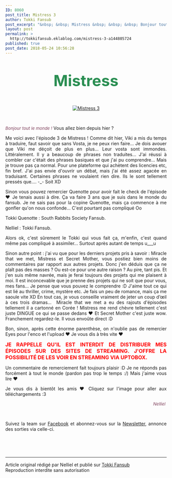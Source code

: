 ```yaml
---
ID: 8060
post_title: Mistress 3
author: Tokki Fansub
post_excerpt: "&nbsp; &nbsp; Mistress &nbsp; &nbsp; &nbsp; Bonjour tout le monde ! &nbsp;Vous allez bien depuis hier ?&nbsp; Me voici avec l'&eacute;pisode 3 de Mistress ! Comme dit hier, Viki a mis du temps &agrave; traduire, faut savoir que sans Vosta, je ne peux rien faire... Je dois avouer que Viki me d&eacute;&ccedil;oit de plus en plus... Leur vosta sont..."
layout: post
permalink: >
  http://tokkifansub.eklablog.com/mistress-3-a144805724
published: true
post_date: 2018-05-24 10:56:28
---
```

<div class="titre" style="text-align: center;">&nbsp;</div>
<div class="titre" style="text-align: center;">&nbsp;</div>
<div class="titre1" style="text-align: center;"><span style="font-size: 36pt; color: #2a8e52;"><strong>Mistress</strong></span></div>
<div class="titre" style="text-align: center;">&nbsp;</div>
<div class="titre" style="text-align: center;">&nbsp;</div>
<p style="text-align: center;"><a title="Mistress" href="http://tokkifansub.eklablog.com/mistress-a141111342"><img src="https://united-subs.dearclouds.com/wp-content/uploads/2018/05/63dfca9cbf4372cf6cf5efae936ee59b.jpg" alt="Mistress 3"/></a></p>
<p style="text-align: center;">&nbsp;</p>
<div class="cadre_post">
<p style="text-align: justify;"><span style="color: #80425d; font-size: 10pt;"><em>Bonjour tout le monde !</em></span>&nbsp;Vous allez bien depuis hier ?&nbsp;</p>
<p style="text-align: justify;">Me voici avec l'&eacute;pisode 3 de Mistress ! Comme dit hier, Viki a mis du temps &agrave; traduire, faut savoir que sans Vosta, je ne peux rien faire... Je dois avouer que Viki me d&eacute;&ccedil;oit de plus en plus... Leur vosta sont immondes. Litt&eacute;ralement. Il y a beaucoup de phrases non traduites... J'ai r&eacute;ussi &agrave; combler car c'&eacute;tait des phrases basiques et que j'ai pu comprendre... Mais je trouve pas &ccedil;a normal. Pour une plateforme qui ach&egrave;tent des licencies etc, fin bref. J'ai pas envie d'ouvrir un d&eacute;bat, mais j'ai &eacute;t&eacute; assez agac&eacute;e en traduisant. Certaines phrases ne voulaient rien dire. Ils le sont tellement press&eacute;s que.... -_- Soit XD&nbsp;</p>
<p style="text-align: justify;">Sinon vous pouvez remercier Quenotte pour avoir fait le check de l'&eacute;pisode &hearts; Je tenais aussi &agrave; dire. &Ccedil;a va faire 3 ans que je suis dans le monde du fansub. Je ne sais pas pour la copine Quenotte, mais &ccedil;a commence &agrave; me gonfler qu'on nous confonde... C'est pourtant pas compliqu&eacute; Oo</p>
<p style="text-align: justify;">Tokki Quenotte : South Rabbits Society Fansub.</p>
<p style="text-align: justify;">Nelliel : Tokki Fansub.&nbsp;</p>
<p style="text-align: justify;">Alors ok, c'est s&ucirc;rement le Tokki qui vous fait &ccedil;a, m'enfin, c'est quand m&ecirc;me pas compliqu&eacute; &agrave; assimiler... Surtout apr&egrave;s autant de temps u___u&nbsp;</p>
<p style="text-align: justify;">Sinon autre point : j'ai vu que pour les derniers projets pris &agrave; savoir : Miracle that we met, Mistress et Secret Mother, vous postiez bien moins de commentaires par rapport aux autres projets. Donc j'en d&eacute;duis que &ccedil;a ne pla&icirc;t pas des masses ? Ou est-ce pour une autre raison ? Au pire, tant pis. Et j'en suis m&ecirc;me navr&eacute;e, mais je ferai toujours des projets qui me plaisent &agrave; moi. Il est inconcevable que je prenne des projets qui ne soit que pour vous, mes fans...&nbsp;Je pense que vous pouvez le comprendre :D J'aime tout ce qui est li&eacute; au thriller, crime, myst&egrave;re etc. Je fais un peu de romance, mais &ccedil;a me saoule vite XD En tout cas, je vous conseille vraiment de jeter un coup d&rsquo;&oelig;il &agrave; ces trois dramas...&nbsp; Miracle that we met a eu des rajouts d'&eacute;pisodes tellement il a cartonn&eacute; en Cor&eacute;e ! Mistress me rend ch&egrave;vre tellement c'est juste DINGUE ce qui se passe dedans &hearts; Et Secret Mother c'est juste wow. Franchement regardez-le. Il vous envo&ucirc;te direct :D&nbsp;</p>
<p style="text-align: justify;">Bon, sinon, apr&egrave;s cette &eacute;norme parenth&egrave;se, on n'oublie pas de remercier Eyes pour l'enco et l'upload &hearts; Je vous dis &agrave; tr&egrave;s vite &hearts;</p>
<p style="text-align: justify;"><strong><span style="color: #ff0000; font-size: 12pt;">JE RAPPELLE QU'IL EST INTERDIT DE DISTRIBUER MES &Eacute;PISODES SUR DES SITES DE STREAMING. J'OFFRE LA POSSIBILIT&Eacute; DE LES VOIR EN STREAMING VIA UPTOBOX.</span></strong></p>
<p style="text-align: justify;">Un commentaire de remerciement fait toujours plaisir :D Je ne r&eacute;ponds pas forc&eacute;ment &agrave; tout le monde (pardon pas trop le temps :/) Mais j'aime vous lire &hearts;</p>
<p style="text-align: justify;">Je vous dis &agrave; bient&ocirc;t les amis &hearts; Cliquez sur l'image pour aller aux t&eacute;l&eacute;chargements :3</p>
<p style="text-align: right;"><span style="color: #80425d; font-size: 10pt;"><em>Nelliel&nbsp;</em></span></p>
<div class="titre2">
<p style="text-align: justify;">&nbsp;</p>
<p style="text-align: justify;">Suivez la team&nbsp;sur&nbsp;<a href="https://www.facebook.com/tokkifansub">Facebook</a>&nbsp;et abonnez-vous sur la <a href="http://tokkifansub.eklablog.com/newsletter">Newsletter</a>, annonce des sorties&nbsp;via&nbsp;celle-ci.</p>
</div>
</div><br /><br /><br /><hr />Article original rédigé par Nelliel et publié sur <a href="http://tokkifansub.eklablog.com/">Tokki Fansub</a> <br /> Reproduction interdite sans autorisation